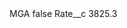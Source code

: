 <?xml version="1.0" encoding="UTF-8"?>
<CustomMetadata xmlns="http://soap.sforce.com/2006/04/metadata" xmlns:xsi="http://www.w3.org/2001/XMLSchema-instance" xmlns:xsd="http://www.w3.org/2001/XMLSchema">
    <label>MGA</label>
    <protected>false</protected>
    <values>
        <field>Rate__c</field>
        <value xsi:type="xsd:double">3825.3</value>
    </values>
</CustomMetadata>
